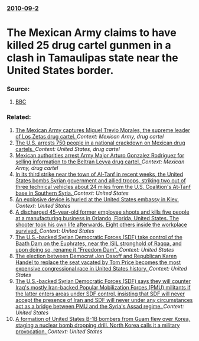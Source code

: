 ### [2010-09-2](/news/2010/09/2/index.md)

# The Mexican Army claims to have killed 25 drug cartel gunmen in a clash in Tamaulipas state near the United States border. 




### Source:

1. [BBC](http://www.bbc.co.uk/news/world-latin-america-11173279)

### Related:

1. [The Mexican Army captures Miguel Trevio Morales, the supreme leader of Los Zetas drug cartel. ](/news/2013/07/15/the-mexican-army-captures-miguel-trevino-morales-the-supreme-leader-of-los-zetas-drug-cartel.md) _Context: Mexican Army, drug cartel_
2. [ The U.S. arrests 750 people in a national crackdown on Mexican drug cartels.  ](/news/2009/02/25/the-u-s-arrests-750-people-in-a-national-crackdown-on-mexican-drug-cartels.md) _Context: United States, drug cartel_
3. [ Mexican authorities arrest Army Major Arturo Gonzalez Rodriguez for selling information to the Beltran Leyva drug cartel. ](/news/2008/12/28/mexican-authorities-arrest-army-major-arturo-gonza-lez-rodraguez-for-selling-information-to-the-beltra-n-leyva-drug-cartel.md) _Context: Mexican Army, drug cartel_
4. [In its third strike near the town of Al-Tanf in recent weeks, the United States bombs Syrian government and allied troops, striking two out of three technical vehicles about 24 miles from the U.S. Coalition's At-Tanf base in Southern Syria. ](/news/2017/06/8/in-its-third-strike-near-the-town-of-al-tanf-in-recent-weeks-the-united-states-bombs-syrian-government-and-allied-troops-striking-two-out.md) _Context: United States_
5. [An explosive device is hurled at the United States embassy in Kiev. ](/news/2017/06/8/an-explosive-device-is-hurled-at-the-united-states-embassy-in-kiev.md) _Context: United States_
6. [A discharged 45-year-old former employee shoots and kills five people at a manufacturing business in Orlando, Florida, United States. The shooter took his own life afterwards. Eight others inside the workplace survived. ](/news/2017/06/5/a-discharged-45-year-old-former-employee-shoots-and-kills-five-people-at-a-manufacturing-business-in-orlando-florida-united-states-the-sh.md) _Context: United States_
7. [The U.S.-backed Syrian Democratic Forces (SDF) take control of the Baath Dam on the Euphrates, near the ISIL stronghold of Raqqa, and upon doing so, rename it "Freedom Dam".  ](/news/2017/06/4/the-u-s-backed-syrian-democratic-forces-sdf-take-control-of-the-baath-dam-on-the-euphrates-near-the-isil-stronghold-of-raqqa-and-upon-d.md) _Context: United States_
8. [The election between Democrat Jon Ossoff and Republican Karen Handel to replace the seat vacated by Tom Price becomes the most expensive congressional race in United States history. ](/news/2017/05/9/the-election-between-democrat-jon-ossoff-and-republican-karen-handel-to-replace-the-seat-vacated-by-tom-price-becomes-the-most-expensive-con.md) _Context: United States_
9. [The U.S.-backed Syrian Democratic Forces (SDF) says they will counter Iraq's mostly Iran-backed Popular Mobilization Forces (PMU) militants if the latter enters areas under SDF control, insisting that SDF will never accept the presence of Iran and SDF will never under any circumstances act as a bridge between PMU and the Syria's Assad regime. ](/news/2017/05/31/the-u-s-backed-syrian-democratic-forces-sdf-says-they-will-counter-iraqas-mostly-iran-backed-popular-mobilization-forces-pmu-militant.md) _Context: United States_
10. [ A formation of United States B-1B bombers from Guam flew over Korea, staging a nuclear bomb dropping drill. North Korea calls it a military provocation. ](/news/2017/05/30/a-formation-of-united-states-b-1b-bombers-from-guam-flew-over-korea-staging-a-nuclear-bomb-dropping-drill-north-korea-calls-it-a-military.md) _Context: United States_
